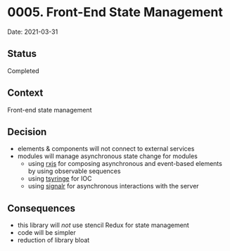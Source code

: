 # 0005. Front-End State Management
 
Date: 2021-03-31
	
 
## Status
 
Completed
 
## Context

Front-end state management 
 
## Decision
 
- elements & components will not connect to external services
- modules will manage asynchronous state change for modules
  - using [rxjs](https://github.com/ReactiveX/rxjs) for composing asynchronous and event-based elements by using observable sequences
  - using [tsyringe](https://github.com/microsoft/tsyringe) for IOC  
  - using [signalr](https://dotnet.microsoft.com/apps/aspnet/signalr) for asynchronous interactions with the server
  
## Consequences
 
- this library will *not* use stencil Redux for state management
- code will be simpler
- reduction of library bloat
